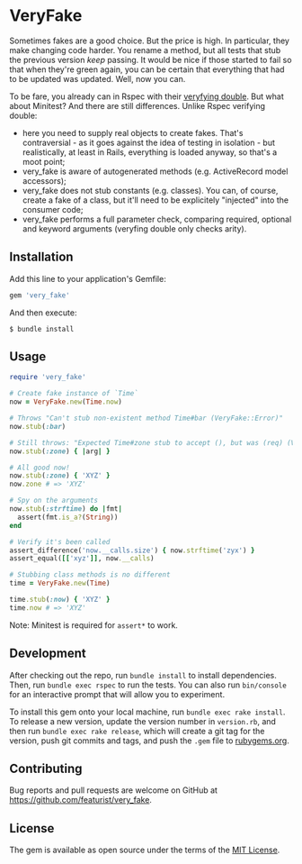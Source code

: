# VeryFake

Sometimes fakes are a good choice. But the price is high. In particular, they make changing code harder. You rename a method, but all tests that stub the previous version _keep_ passing. It would be nice if those started to fail so that when they're green again, you can be certain that everything that had to be updated was updated. Well, now you can.

To be fare, you already can in Rspec with their [veryfying double](https://relishapp.com/rspec/rspec-mocks/v/3-9/docs/verifying-doubles). But what about Minitest? And there are still differences. Unlike Rspec verifying double:

- here you need to supply real objects to create fakes. That's contraversial - as it goes against the idea of testing in isolation - but realistically, at least in Rails, everything is loaded anyway, so that's a moot point;
- very_fake is aware of autogenerated methods (e.g. ActiveRecord model accessors);
- very_fake does not stub constants (e.g. classes). You can, of course, create a fake of a class, but it'll need to be explicitely "injected" into the consumer code;
- very_fake performs a full parameter check, comparing required, optional and keyword arguments (veryfing double only checks arity).

## Installation

Add this line to your application's Gemfile:

```ruby
gem 'very_fake'
```

And then execute:

    $ bundle install

## Usage

```ruby
require 'very_fake'

# Create fake instance of `Time`
now = VeryFake.new(Time.now)

# Throws "Can't stub non-existent method Time#bar (VeryFake::Error)"
now.stub(:bar)

# Still throws: "Expected Time#zone stub to accept (), but was (req) (VeryFake::Error)"
now.stub(:zone) { |arg| }

# All good now!
now.stub(:zone) { 'XYZ' }
now.zone # => 'XYZ'

# Spy on the arguments
now.stub(:strftime) do |fmt|
  assert(fmt.is_a?(String))
end

# Verify it's been called
assert_difference('now.__calls.size') { now.strftime('zyx') }
assert_equal([['xyz']], now.__calls)

# Stubbing class methods is no different
time = VeryFake.new(Time)

time.stub(:now) { 'XYZ' }
time.now # => 'XYZ'
```

Note: Minitest is required for `assert*` to work.

## Development

After checking out the repo, run `bundle install` to install dependencies. Then, run `bundle exec rspec` to run the tests. You can also run `bin/console` for an interactive prompt that will allow you to experiment.

To install this gem onto your local machine, run `bundle exec rake install`. To release a new version, update the version number in `version.rb`, and then run `bundle exec rake release`, which will create a git tag for the version, push git commits and tags, and push the `.gem` file to [rubygems.org](https://rubygems.org).

## Contributing

Bug reports and pull requests are welcome on GitHub at https://github.com/featurist/very_fake.

## License

The gem is available as open source under the terms of the [MIT License](https://opensource.org/licenses/MIT).
